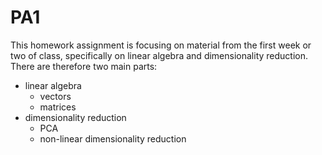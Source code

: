 # PA1

This homework assignment is focusing on material from the first week or two of class, specifically on linear algebra and dimensionality reduction.
There are therefore two main parts:
- linear algebra
  - vectors
  - matrices
- dimensionality reduction
  - PCA
  - non-linear dimensionality reduction